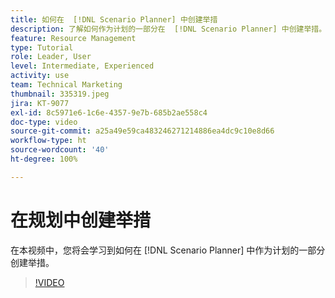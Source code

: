 ```yaml
---
title: 如何在  [!DNL Scenario Planner] 中创建举措
description: 了解如何作为计划的一部分在  [!DNL Scenario Planner] 中创建举措。
feature: Resource Management
type: Tutorial
role: Leader, User
level: Intermediate, Experienced
activity: use
team: Technical Marketing
thumbnail: 335319.jpeg
jira: KT-9077
exl-id: 8c5971e6-1c6e-4357-9e7b-685b2ae558c4
doc-type: video
source-git-commit: a25a49e59ca483246271214886ea4dc9c10e8d66
workflow-type: ht
source-wordcount: '40'
ht-degree: 100%

---
```


# 在规划中创建举措

在本视频中，您将会学习到如何在 [!DNL Scenario Planner] 中作为计划的一部分创建举措。

>[!VIDEO](https://video.tv.adobe.com/v/335319/?quality=12&learn=on)
